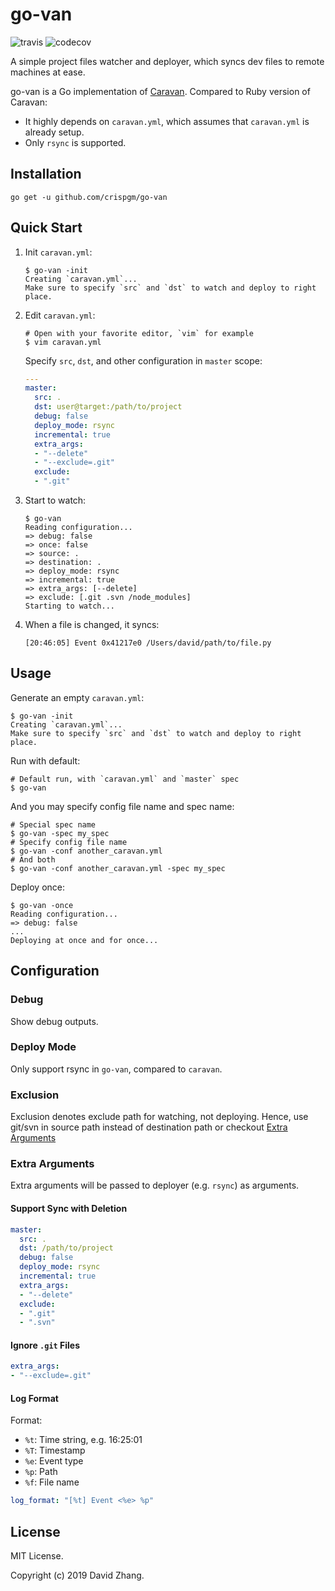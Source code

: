 # go-van

![travis](https://travis-ci.org/crispgm/go-van.svg?branch=master)
![codecov](https://codecov.io/gh/crispgm/go-van/branch/master/graph/badge.svg)

A simple project files watcher and deployer, which syncs dev files to remote machines at ease.

go-van is a Go implementation of [Caravan](https://github.com/crispgm/caravan). Compared to Ruby version of Caravan:

* It highly depends on `caravan.yml`, which assumes that `caravan.yml` is already setup.
* Only `rsync` is supported.

## Installation

```shell
go get -u github.com/crispgm/go-van
```

## Quick Start

1. Init `caravan.yml`:

    ```shell
    $ go-van -init
    Creating `caravan.yml`...
    Make sure to specify `src` and `dst` to watch and deploy to right place.
    ```

2. Edit `caravan.yml`:

    ```shell
    # Open with your favorite editor, `vim` for example
    $ vim caravan.yml
    ```

    Specify `src`, `dst`, and other configuration in `master` scope:

    ```yaml
    ---
    master:
      src: .
      dst: user@target:/path/to/project
      debug: false
      deploy_mode: rsync
      incremental: true
      extra_args:
      - "--delete"
      - "--exclude=.git"
      exclude:
      - ".git"
    ```

3. Start to watch:

    ```shell
    $ go-van
    Reading configuration...
    => debug: false
    => once: false
    => source: .
    => destination: .
    => deploy_mode: rsync
    => incremental: true
    => extra_args: [--delete]
    => exclude: [.git .svn /node_modules]
    Starting to watch...
    ```

4. When a file is changed, it syncs:

    ```shell
    [20:46:05] Event 0x41217e0 /Users/david/path/to/file.py
    ```

## Usage

Generate an empty `caravan.yml`:

```shell
$ go-van -init
Creating `caravan.yml`...
Make sure to specify `src` and `dst` to watch and deploy to right place.
```

Run with default:

```shell
# Default run, with `caravan.yml` and `master` spec
$ go-van
```

And you may specify config file name and spec name:

```shell
# Special spec name
$ go-van -spec my_spec
# Specify config file name
$ go-van -conf another_caravan.yml
# And both
$ go-van -conf another_caravan.yml -spec my_spec
```

Deploy once:

```shell
$ go-van -once
Reading configuration...
=> debug: false
...
Deploying at once and for once...
```

## Configuration

### Debug

Show debug outputs.

### Deploy Mode

Only support rsync in `go-van`, compared to `caravan`.

### Exclusion

Exclusion denotes exclude path for watching, not deploying. Hence, use git/svn in source path instead of destination path or checkout [Extra Arguments](#extra-arguments)

### Extra Arguments

Extra arguments will be passed to deployer (e.g. `rsync`) as arguments.

#### Support Sync with Deletion

```yaml
master:
  src: .
  dst: /path/to/project
  debug: false
  deploy_mode: rsync
  incremental: true
  extra_args:
  - "--delete"
  exclude:
  - ".git"
  - ".svn"
```

#### Ignore `.git` Files

```yaml
extra_args:
- "--exclude=.git"
```

#### Log Format

Format:

* `%t`: Time string, e.g. 16:25:01
* `%T`: Timestamp
* `%e`: Event type
* `%p`: Path
* `%f`: File name

```yaml
log_format: "[%t] Event <%e> %p"
```

## License

MIT License.

Copyright (c) 2019 David Zhang.

